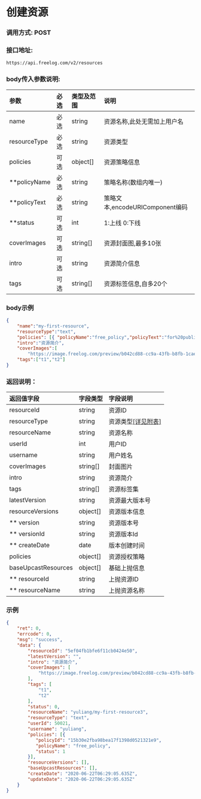 # 创建资源

### 调用方式: POST

### 接口地址:

```
https://api.freelog.com/v2/resources
```

### body传入参数说明:

| 参数 | 必选 | 类型及范围 | 说明 |
| :--- | :--- | :--- | :--- |
| name | 必选 | string | 资源名称,此处无需加上用户名 |
| resourceType | 必选 | string | 资源类型 |
| policies | 可选 | object[] | 资源策略信息 |
| **policyName | 必选 | string | 策略名称(数组内唯一) |
| **policyText | 必选 | string | 策略文本,encodeURIComponent编码 |
| **status | 可选 | int | 1:上线 0:下线 |
| coverImages | 可选 | string[] | 资源封面图,最多10张 |
| intro | 可选 | string | 资源简介信息 |
| tags | 可选 | string[] | 资源标签信息,自多20个 |

### body示例

```json
{
    "name":"my-first-resource",
    "resourceType":"text",
    "policies": [{ "policyName":"free_policy","policyText":"for%20public%3A%20%20%20initial1%3A%20%20%20%20active%20%20presentable%20%20%20terminate%20%20" }],
    "intro":"资源简介",
    "coverImages":[
        "https://image.freelog.com/preview/b042cd88-cc9a-43fb-b8fb-1cae320b7977.jpg"],
    "tags":["t1","t2"]
}

```


### 返回说明：

| 返回值字段 | 字段类型 | 字段说明 |
| :--- | :--- | :--- |
| resourceId | string | 资源ID|
| resourceType | string | 资源类型[[详见附表]][资源类型] |
| resourceName | string | 资源名称 |
| userId | int | 用户ID |
| username | string | 用户姓名 |
| coverImages | string[] | 封面图片 |
| intro | string | 资源简介 |
| tags | string[] | 资源标签集 |
| latestVersion | string | 资源最大版本号 |
| resourceVersions | object[] | 资源版本信息 |
| ** version | string | 资源版本号 |
| ** versionId | string | 资源版本Id |
| ** createDate | date | 版本创建时间 |
| policies | object[] | 资源授权策略 |
| baseUpcastResources | object[] | 基础上抛信息 |
| ** resourceId | string | 上抛资源ID |
| ** resourceName | string | 上抛资源名称 |

### 示例

```json
{
    "ret": 0,
    "errcode": 0,
    "msg": "success",
    "data": {
        "resourceId": "5ef04fb1bfe6f11cb0424e50",
        "latestVersion": "",
        "intro": "资源简介",
        "coverImages": [
            "https://image.freelog.com/preview/b042cd88-cc9a-43fb-b8fb-1cae320b7977.jpg"
        ],
        "tags": [
            "t1",
            "t2"
        ],
        "status": 0,
        "resourceName": "yuliang/my-first-resource3",
        "resourceType": "text",
        "userId": 50021,
        "username": "yuliang",
        "policies": [{
           "policyId": "15b30e2fba98bea17f1398d0521321e9",
           "policyName": "free_policy",
           "status": 1
        }],
        "resourceVersions": [],
        "baseUpcastResources": [],
        "createDate": "2020-06-22T06:29:05.635Z",
        "updateDate": "2020-06-22T06:29:05.635Z"
    }
}
```

[资源类型]: /附表/资源类型.html "资源类型"


